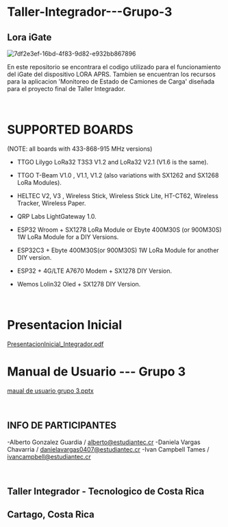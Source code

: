 # Taller-Integrador---Grupo-3

## Lora iGate
![7df2e3ef-16bd-4f83-9d82-e932bb867896](https://github.com/user-attachments/assets/9c093392-62ce-4172-8b64-e4b445308972)

En este repositorio se encontrara el codigo utilizado para el funcionamiento del iGate del dispositivo LORA APRS.
Tambien se encuentran los recursos para la aplicacion 'Monitoreo de Estado de Camiones de Carga' diseñada para el proyecto final de Taller Integrador.

<br />

# SUPPORTED BOARDS

(NOTE: all boards with 433-868-915 MHz versions)

- TTGO Lilygo LoRa32 T3S3 V1.2 and LoRa32 V2.1 (V1.6 is the same).

- TTGO T-Beam V1.0 , V1.1, V1.2 (also variations with SX1262 and SX1268 LoRa Modules).

- HELTEC V2, V3 , Wireless Stick, Wireless Stick Lite, HT-CT62, Wireless Tracker, Wireless Paper.

- QRP Labs LightGateway 1.0.

- ESP32 Wroom + SX1278 LoRa Module or Ebyte 400M30S (or 900M30S) 1W LoRa Module for a DIY Versions.

- ESP32C3 + Ebyte 400M30S(or 900M30S) 1W LoRa Module for another DIY version.

- ESP32 + 4G/LTE A7670 Modem + SX1278 DIY Version.

- Wemos Lolin32 Oled + SX1278 DIY Version.

<br />

# Presentacion Inicial
[PresentacionInicial_Integrador.pdf](https://github.com/user-attachments/files/16670489/PresentacionInicial_Integrador.pdf)

# Manual de Usuario --- Grupo 3
[maual de usuario grupo 3.pptx](https://github.com/user-attachments/files/17614123/maual.de.usuario.grupo.3.pptx)

<br />

## INFO DE PARTICIPANTES
-Alberto Gonzalez Guardia / alberto@estudiantec.cr
-Daniela Vargas Chavarria / danielavargas0407@estudiantec.cr
-Ivan Campbell Tames / ivancampbell@estudiantec.cr

<br />

## Taller Integrador - Tecnologico de Costa Rica
## Cartago, Costa Rica

